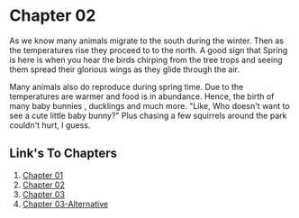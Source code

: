 # Chapter 02
As we know many animals migrate to the south during the winter. Then as the temperatures rise they proceed to to the north. A good sign that Spring is here is when you hear the birds chirping from the tree trops and seeing them spread their glorious wings as they glide through the air. 

Many animals also do reproduce during spring time. Due to the temperatures are warmer and food is in abundance.
Hence, the birth of many baby bunnies , ducklings and much more. "Like, Who doesn't want to see a cute little baby bunny?" Plus chasing a few squirrels around the park couldn't hurt, I guess.


## Link's To Chapters
1. [Chapter 01](Chapter01.md)
2. [Chapter 02](Chapter02.md)
3. [Chapter 03](Chapter03.md)
4. [Chapter 03-Alternative](Chapter03_Alt.md)
